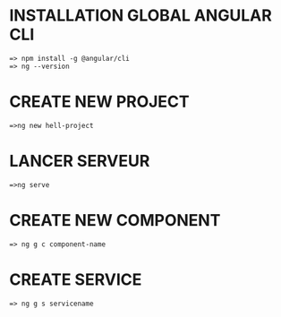 # INSTALLATION GLOBAL ANGULAR CLI

    => npm install -g @angular/cli
    => ng --version

# CREATE NEW PROJECT

    =>ng new hell-project

# LANCER SERVEUR

    =>ng serve

# CREATE NEW COMPONENT

    => ng g c component-name

# CREATE SERVICE

    => ng g s servicename
    
